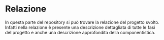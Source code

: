 # Relazione
In questa parte del repository si può trovare la relazione del progetto svolto. Infatti nella relazione è presente una descrizione dettagliata di tutte le fasi del progetto e anche una descrizione approfondita della componentistica.
